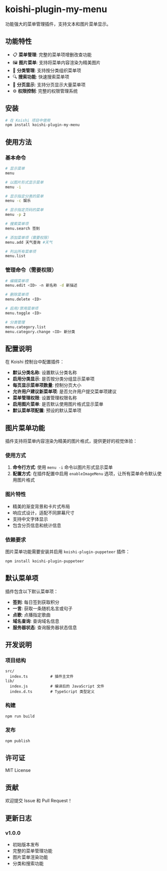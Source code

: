 # koishi-plugin-my-menu

功能强大的菜单管理插件，支持文本和图片菜单显示。

## 功能特性

- 📋 **菜单管理**: 完整的菜单项增删改查功能
- 🖼️ **图片菜单**: 支持将菜单内容渲染为精美图片
- 📁 **分类管理**: 支持按分类组织菜单项
- 🔍 **搜索功能**: 快速搜索菜单项
- 📄 **分页显示**: 支持分页显示大量菜单项
- ⚙️ **权限控制**: 完整的权限管理系统

## 安装

```bash
# 在 Koishi 项目中使用
npm install koishi-plugin-my-menu
```

## 使用方法

### 基本命令

```bash
# 显示菜单
menu

# 以图片形式显示菜单
menu -i

# 显示指定分类的菜单
menu -c 娱乐

# 显示指定页码的菜单
menu -p 2

# 搜索菜单项
menu.search 签到

# 添加菜单项（需要权限）
menu.add 天气查询 #天气

# 列出所有菜单项
menu.list
```

### 管理命令（需要权限）

```bash
# 编辑菜单项
menu.edit <ID> -n 新名称 -d 新描述

# 删除菜单项
menu.delete <ID>

# 启用/禁用菜单项
menu.toggle <ID>

# 分类管理
menu.category.list
menu.category.change <ID> 新分类
```

## 配置说明

在 Koishi 控制台中配置插件：

- **默认分类名称**: 设置默认分类名称
- **启用分类显示**: 是否按分类分组显示菜单项
- **每页显示菜单项数量**: 控制分页大小
- **允许用户建议新菜单项**: 是否允许用户提交菜单项建议
- **菜单管理权限**: 设置管理权限名称
- **启用图片菜单**: 是否默认使用图片格式显示菜单
- **默认菜单项配置**: 预设的默认菜单项

## 图片菜单功能

插件支持将菜单内容渲染为精美的图片格式，提供更好的视觉体验：

### 使用方式

1. **命令行方式**: 使用 `menu -i` 命令以图片形式显示菜单
2. **配置方式**: 在插件配置中启用 `enableImageMenu` 选项，让所有菜单命令默认使用图片格式

### 图片特性

- 精美的渐变背景和卡片式布局
- 响应式设计，适配不同屏幕尺寸
- 支持中文字体显示
- 包含分页信息和统计信息

### 依赖要求

图片菜单功能需要安装并启用 `koishi-plugin-puppeteer` 插件：

```bash
npm install koishi-plugin-puppeteer
```

## 默认菜单项

插件包含以下默认菜单项：

- **签到**: 每日签到获取积分
- **一言**: 获取一条随机名言或句子
- **点歌**: 点播指定歌曲
- **域名查询**: 查询域名信息
- **服务器状态**: 查询服务器状态信息

## 开发说明

### 项目结构

```
src/
  index.ts          # 插件主文件
lib/
  index.js          # 编译后的 JavaScript 文件
  index.d.ts        # TypeScript 类型定义
```

### 构建

```bash
npm run build
```

### 发布

```bash
npm publish
```

## 许可证

MIT License

## 贡献

欢迎提交 Issue 和 Pull Request！

## 更新日志

### v1.0.0
- 初始版本发布
- 完整的菜单管理功能
- 图片菜单渲染功能
- 分类和搜索功能
